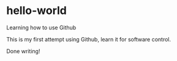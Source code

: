 # hello-world
Learning how to use Github

This is my first attempt using Github, learn it for software control.

Done writing!

